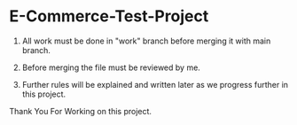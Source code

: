# E-Commerce-Test-Project

1. All work must be done in "work" branch before merging it with main branch.

2. Before merging the file must be reviewed by me.

3. Further rules will be explained and written later as we progress further in this project.

Thank You For Working on this project.